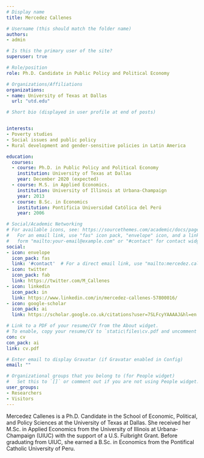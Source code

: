 ```yaml
---
# Display name
title: Mercedez Callenes

# Username (this should match the folder name)
authors:
- admin

# Is this the primary user of the site?
superuser: true

# Role/position
role: Ph.D. Candidate in Public Policy and Political Economy

# Organizations/Affiliations
organizations:
- name: University of Texas at Dallas
  url: "utd.edu"

# Short bio (displayed in user profile at end of posts)


interests:
- Poverty studies
- Social issues and public policy
- Rural development and gender-sensitive policies in Latin America

education:
  courses:
  - course: Ph.D. in Public Policy and Political Economy
    institution: University of Texas at Dallas
    year: December 2020 (expected)
  - course: M.S. in Applied Economics. 
    institution: University of Illinois at Urbana-Champaign
    year: 2013
  - course: B.Sc. in Economics
    institution: Pontificia Universidad Católica del Perú
    year: 2006

# Social/Academic Networking
# For available icons, see: https://sourcethemes.com/academic/docs/page-builder/#icons
#   For an email link, use "fas" icon pack, "envelope" icon, and a link in the
#   form "mailto:your-email@example.com" or "#contact" for contact widget.
social:
- icon: envelope
  icon_pack: fas
  link: '#contact'  # For a direct email link, use "mailto:mercedez.callenes@gmail.com".
- icon: twitter
  icon_pack: fab
  link: https://twitter.com/M_Callenes
- icon: linkedin
  icon_pack: in
  link: https://www.linkedin.com/in/mercedez-callenes-57800016/
- icon: google-scholar
  icon_pack: ai
  link: https://scholar.google.co.uk/citations?user=7SLFcyYAAAAJ&hl=en

# Link to a PDF of your resume/CV from the About widget.
# To enable, copy your resume/CV to `static\files\cv.pdf and uncomment the lines below.
con: cv
con_pack: ai 
link: cv.pdf

# Enter email to display Gravatar (if Gravatar enabled in Config)
email: ""

# Organizational groups that you belong to (for People widget)
#   Set this to `[]` or comment out if you are not using People widget.
user_groups:
- Researchers
- Visitors
---
```


Mercedez Callenes is a Ph.D. Candidate in the School of Economic, Political, and Policy Sciences at the University of Texas at Dallas. She received her M.Sc. in Applied Economics from the University of Illinois at Urbana-Champaign (UIUC) with the support of a U.S. Fulbright Grant. Before graduating from UIUC, she earned a B.Sc. in Economics from the Pontifical Catholic University of Peru.

